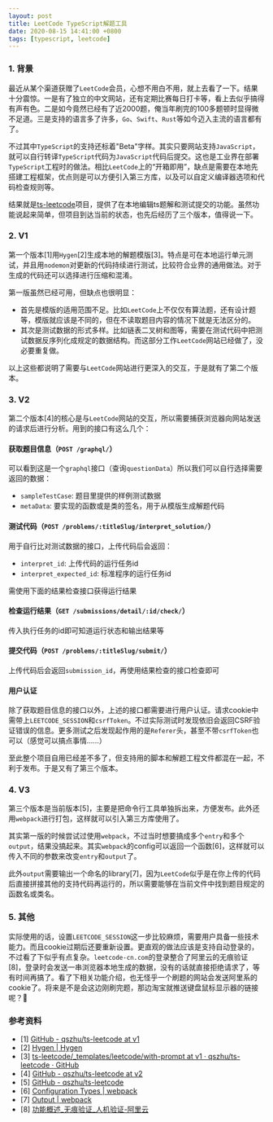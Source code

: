 ```yaml
---
layout: post
title: LeetCode TypeScript解题工具
date: 2020-08-15 14:41:00 +0800
tags: [typescript, leetcode]
---
```


### 1. 背景

最近从某个渠道获赠了`LeetCode`会员，心想不用白不用，就上去看了一下。结果十分震惊。一是有了独立的中文网站，还有定期比赛每日打卡等，看上去似乎搞得有声有色。二是如今竟然已经有了近2000题，俺当年刷完的100多题顿时显得微不足道。三是支持的语言多了许多，`Go`、`Swift`、`Rust`等如今迈入主流的语言都有了。

不过其中`TypeScript`的支持还标着"Beta"字样。其实只要网站支持`JavaScript`，就可以自行转译`TypeScript`代码为`JavaScript`代码后提交。这也是工业界在部署`TypeScript`工程时的做法。相比`LeetCode`上的“开箱即用”，缺点是需要在本地先搭建工程框架，优点则是可以方便引入第三方库，以及可以自定义编译器选项和代码检查规则等。

结果就是[ts-leetcode](https://github.com/qszhu/ts-leetcode)项目，提供了在本地编辑ts题解和测试提交的功能。虽然功能说起来简单，但项目到达当前的状态，也先后经历了三个版本，值得说一下。

### 2. V1

第一个版本[1]用`Hygen`[2]生成本地的解题模版[3]。特点是可在本地运行单元测试，并且用`nodemon`对更新的代码持续进行测试，比较符合业界的通用做法。对于生成的代码还可以选择进行压缩和混淆。

第一版虽然已经可用，但缺点也很明显：

* 首先是模版的适用范围不足。比如`LeetCode`上不仅仅有算法题，还有设计题等，模版就应该是不同的，但在不读取题目内容的情况下就是无法区分的。
* 其次是测试数据的形式多样。比如链表二叉树和图等，需要在测试代码中把测试数据反序列化成规定的数据结构。而这部分工作`LeetCode`网站已经做了，没必要重复做。

以上这些都说明了需要与`LeetCode`网站进行更深入的交互，于是就有了第二个版本。

### 3. V2

第二个版本[4]的核心是与`LeetCode`网站的交互，所以需要捕获浏览器向网站发送的请求后进行分析。用到的接口有这么几个：

#### 获取题目信息（`POST /graphql/`）

可以看到这是一个`graphql`接口（查询`questionData`）所以我们可以自行选择需要返回的数据：

* `sampleTestCase`: 题目里提供的样例测试数据
* `metaData`: 要实现的函数或是类的签名，用于从模版生成解题代码

#### 测试代码（`POST /problems/:titleSlug/interpret_solution/`）

用于自行比对测试数据的接口，上传代码后会返回：

* `interpret_id`: 上传代码的运行任务id
* `interpret_expected_id`: 标准程序的运行任务id

需使用下面的结果检查接口获得运行结果

#### 检查运行结果（`GET /submissions/detail/:id/check/`）

传入执行任务的id即可知道运行状态和输出结果等

#### 提交代码（`POST /problems/:titleSlug/submit/`）

上传代码后会返回`submission_id`，再使用结果检查的接口检查即可

#### 用户认证

除了获取题目信息的接口以外，上述的接口都需要进行用户认证。请求cookie中需带上`LEETCODE_SESSION`和`csrfToken`。不过实际测试时发现依旧会返回CSRF验证错误的信息。更多测试之后发现起作用的是`Referer`头，甚至不带`csrfToken`也可以（感觉可以搞点事情……）

至此整个项目自用已经差不多了，但支持用的脚本和解题工程文件都混在一起，不利于发布。于是又有了第三个版本。

### 4. V3

第三个版本是当前版本[5]，主要是把命令行工具单独拆出来，方便发布。此外还用`webpack`进行打包，这样就可以引入第三方库使用了。

其实第一版的时候尝试过使用`webpack`，不过当时想要搞成多个`entry`和多个`output`，结果没搞起来。其实`webpack`的config可以返回一个函数[6]，这样就可以传入不同的参数来改变`entry`和`output`了。

此外`output`需要输出一个命名的library[7]，因为`LeetCode`似乎是在你上传的代码后直接拼接其他的支持代码再运行的，所以需要能够在当前文件中找到题目规定的函数名或类名。

### 5. 其他

实际使用的话，设置`LEETCODE_SESSION`这一步比较麻烦，需要用户具备一些技术能力。而且cookie过期后还要重新设置。更直观的做法应该是支持自动登录的，不过看了下似乎有点复杂。`leetcode-cn.com`的登录整合了阿里云的无痕验证[8]，登录时会发送一串浏览器本地生成的数据，没有的话就直接拒绝请求了，等有时间再搞了。看了下相关功能介绍，也无怪乎一个刷题的网站会发送阿里系的cookie了。将来是不是会这边刚刷完题，那边淘宝就推送键盘鼠标显示器的链接呢？🤪

### 参考资料
* [1] [GitHub - qszhu/ts-leetcode at v1](https://github.com/qszhu/ts-leetcode/tree/v1)
* [2] [Hygen \| Hygen](https://www.hygen.io/)
* [3] [ts-leetcode/_templates/leetcode/with-prompt at v1 · qszhu/ts-leetcode · GitHub](https://github.com/qszhu/ts-leetcode/tree/v1/_templates/leetcode/with-prompt)
* [4] [GitHub - qszhu/ts-leetcode at v2](https://github.com/qszhu/ts-leetcode/tree/v2)
* [5] [GitHub - qszhu/ts-leetcode](https://github.com/qszhu/ts-leetcode)
* [6] [Configuration Types \| webpack](https://webpack.js.org/configuration/configuration-types/#exporting-a-function)
* [7] [Output \| webpack](https://webpack.js.org/configuration/output/#outputlibrary)
* [8] [功能概述_无痕验证_人机验证-阿里云](https://help.aliyun.com/document_detail/122071.html)
